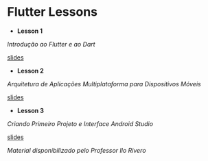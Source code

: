# Flutter Lessons

* **Lesson 1**

_Introdução ao Flutter e ao Dart_

[slides](/01/slide/1_Introdução.pdf)


* **Lesson 2**

_Arquitetura de Aplicações Multiplataforma para Dispositivos Móveis_

[slides](/02/slide/2_Arquitetura_Mobile.pdf)


* **Lesson 3**

_Criando Primeiro Projeto e Interface Android Studio_

[slides](/03/slide/3_Primeiro_Projeto.pdf)


_Material disponibilizado pelo Professor Ilo Rivero_